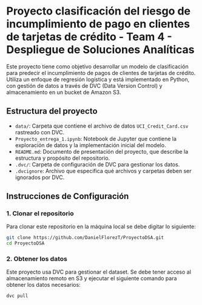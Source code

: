 # Proyecto clasificación del riesgo de incumplimiento de pago en clientes de tarjetas de crédito - Team 4 - Despliegue de Soluciones Analíticas

Este proyecto tiene como objetivo desarrollar un modelo de clasificación para predecir el incumplimiento de pagos de clientes de tarjetas de crédito. Utiliza un enfoque de regresión logística y está implementado en Python, con gestión de datos a través de DVC (Data Version Control) y almacenamiento en un bucket de Amazon S3.

## Estructura del proyecto

- `data/`: Carpeta que contiene el archivo de datos `UCI_Credit_Card.csv` rastreado con DVC.
- `Proyecto_entrega_1.ipynb`: Notebook de Jupyter que contiene la exploración de datos y la implementación inicial del modelo.
- `README.md`: Documento de presentación del proyecto, que describe la estructura y propósito del repositorio.
- `.dvc/`: Carpeta de configuración de DVC para gestionar los datos.
- `.dvcignore`: Archivo que especifica qué archivos y carpetas deben ser ignorados por DVC.


## Instrucciones de Configuración

### 1. Clonar el repositorio

Para clonar este repositorio en la máquina local se debe digitar lo siguiente:

```bash
git clone https://github.com/DanielFlorezT/ProyectoDSA.git
cd ProyectoDSA 
```
### 2. Obtener los datos

Este proyecto usa DVC para gestionar el dataset. Se debe tener acceso al almacenamiento remoto en S3 y ejecutar el siguiente comando para obtener los datos necesarios:

```bash
dvc pull
```

